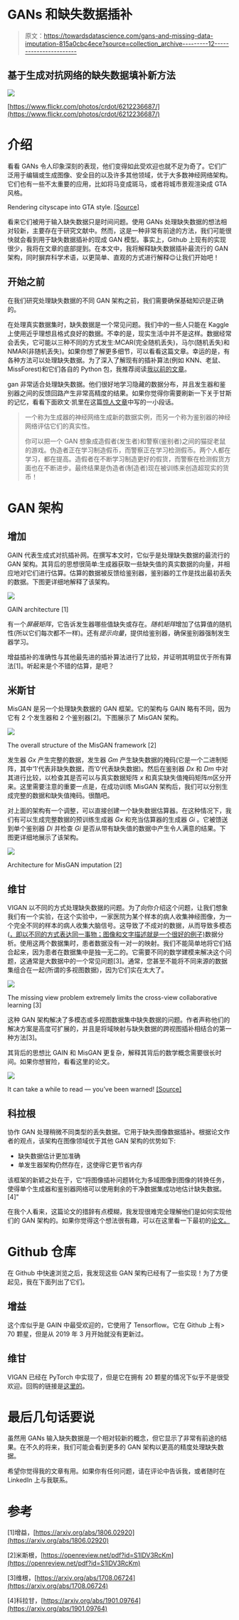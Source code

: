 # GANs 和缺失数据插补

> 原文：<https://towardsdatascience.com/gans-and-missing-data-imputation-815a0cbc4ece?source=collection_archive---------12----------------------->

## 基于生成对抗网络的缺失数据填补新方法

![](img/07898eb731bb400c37508a6ac34eba2c.png)

[https://www.flickr.com/photos/crdot/6212236687/](https://www.flickr.com/photos/crdot/6212236687/)

# 介绍

看看 GANs 令人印象深刻的表现，他们变得如此受欢迎也就不足为奇了。它们广泛用于编辑或生成图像、安全目的以及许多其他领域，优于大多数神经网络架构。它们也有一些不太重要的应用，比如将马变成斑马，或者将城市景观渲染成 GTA 风格。

Rendering cityscape into GTA style. [[Source]](https://junyanz.github.io/CycleGAN/)

看来它们被用于输入缺失数据只是时间问题。使用 GANs 处理缺失数据的想法相对较新，主要存在于研究文献中。然而，这是一种非常有前途的方法，我们可能很快就会看到用于缺失数据插补的现成 GAN 模型。事实上，Github 上现有的实现很少，我将在文章的底部提到。在本文中，我将解释缺失数据插补最流行的 GAN 架构，同时摒弃科学术语，以更简单、直观的方式进行解释😉让我们开始吧！

## 开始之前

在我们研究处理缺失数据的不同 GAN 架构之前，我们需要确保基础知识是正确的。

在处理真实数据集时，缺失数据是一个常见问题。我们中的一些人只能在 Kaggle 上使用近乎理想且格式良好的数据。不幸的是，现实生活中并不是这样。数据经常会丢失，它可能以三种不同的方式发生:MCAR(完全随机丢失)，马尔(随机丢失)和 NMAR(非随机丢失)。如果你想了解更多细节，可以看看这篇文章。幸运的是，有各种方法可以处理缺失数据。为了深入了解现有的插补算法(例如 KNN、老鼠、MissForest)和它们各自的 Python 包，我推荐阅读[我以前的文章](/why-using-a-mean-for-missing-data-is-a-bad-idea-alternative-imputation-algorithms-837c731c1008)。

gan 非常适合处理缺失数据。他们很好地学习隐藏的数据分布，并且发生器和鉴别器之间的反馈回路产生非常高精度的结果。如果你觉得你需要刷新一下关于甘斯的记忆，看看下面欧文·凯里在这篇[惊人文章](/generative-adversarial-networks-gans-a-beginners-guide-5b38eceece24)中写的一小段话。

> 一个称为生成器的神经网络生成新的数据实例，而另一个称为鉴别器的神经网络评估它们的真实性。
> 
> 你可以把一个 GAN 想象成造假者(发生者)和警察(鉴别者)之间的猫捉老鼠的游戏。伪造者正在学习制造假币，而警察正在学习检测假币。两个人都在学习，都在提高。造假者在不断学习制造更好的假货，而警察在检测假货方面也在不断进步。最终结果是伪造者(制造者)现在被训练来创造超现实的货币！

# GAN 架构

## 增加

GAIN 代表生成式对抗插补网。在撰写本文时，它似乎是处理缺失数据的最流行的 GAN 架构。其背后的思想很简单:生成器获取一些缺失值的真实数据的向量，并相应地对它们进行估算。估算的数据被反馈给鉴别器，鉴别器的工作是找出最初丢失的数据。下图更详细地解释了该架构。

![](img/e809ba724661abdfa3e4bd01d457d149.png)

GAIN architecture [1]

有一个*屏蔽矩阵*，它告诉发生器哪些值缺失或存在。*随机矩阵*增加了估算值的随机性(所以它们每次都不一样)。还有*提示向量*，提供给鉴别器，确保鉴别器强制发生器学习。

增益插补的准确性与其他最先进的插补算法进行了比较，并证明其明显优于所有算法[1]。听起来是个不错的估算，是吧？

## 米斯甘

MisGAN 是另一个处理缺失数据的 GAN 框架。它的架构与 GAIN 略有不同，因为它有 2 个发生器和 2 个鉴别器[2]。下图展示了 MisGAN 架构。

![](img/65c3106e2557bac17a4871fb08189e3e.png)

The overall structure of the MisGAN framework [2]

发生器 *Gx* 产生完整的数据，发生器 *Gm* 产生缺失数据的掩码(它是一个二进制矩阵，其中‘1’代表非缺失数据，而‘0’代表缺失数据)。然后在鉴别器 *Dx* 和 *Dm* 中对其进行比较，以检查其是否可以与真实数据矩阵 *x* 和真实缺失值掩码矩阵*m*区分开来。这里需要注意的重要一点是，在成功训练 MisGAN 架构后，我们可以分别生成完整的数据和缺失值掩码。很酷吧。

对上面的架构有一个调整，可以直接创建一个缺失数据估算器。在这种情况下，我们有可以生成完整数据的预训练生成器 *Gx* 和充当估算器的生成器 *Gi* 。它被馈送到单个鉴别器 *Di* 并检查 *Gi* 是否从带有缺失值的数据中产生令人满意的结果。下图更详细地展示了该架构。

![](img/6ba035f2cb5905229ad4277c4a773335.png)

Architecture for MisGAN imputation [2]

## 维甘

VIGAN 以不同的方式处理缺失数据的问题。为了向你介绍这个问题，让我们想象我们有一个实验，在这个实验中，一家医院为某个样本的病人收集神经图像，为一个完全不同的样本的病人收集大脑信号。这导致了不成对的数据，从而导致多模态([，即以不同的方式表达同一事物；图像和文字描述就是一个很好的例子)](/multimodal-deep-learning-ce7d1d994f4)数据分析。使用这两个数据集时，患者数据没有一对一的映射。我们不能简单地将它们结合起来，因为患者在数据集中是独一无二的。它需要不同的数学建模来解决这个问题，这通常是大数据中的一个常见问题[3]。通常，您甚至不能将不同来源的数据集组合在一起(所谓的多视图数据)，因为它们实在太大了。

![](img/5eeb6f83f0e5babaf593c2a763d053e1.png)

The missing view problem extremely limits the cross-view collaborative learning [3]

这种 GAN 架构解决了多模态或多视图数据集中缺失数据的问题。作者声称他们的解决方案是高度可扩展的，并且是将域映射与缺失数据的跨视图插补相结合的第一种方法[3]。

其背后的思想比 GAIN 和 MisGAN 更复杂，解释其背后的数学概念需要很长时间。如果你想冒险，看看这里的论文。

![](img/220dbec9853e48e394f4eb1f0fd3396f.png)

It can take a while to read — you’ve been warned! [[Source]](https://makeameme.org/meme/after-finishing-this)

## 科拉根

协作 GAN 处理稍微不同类型的丢失数据。它用于缺失图像数据插补。根据论文作者的观点，该架构在图像领域优于其他 GAN 架构的优势如下:

*   缺失数据估计更加准确
*   单发生器架构仍然存在，这使得它更节省内存

该框架的新颖之处在于，它“将图像插补问题转化为多域图像到图像的转换任务，使得单个生成器和鉴别器网络可以使用剩余的干净数据集成功地估计缺失数据。[4]"

在我个人看来，这篇论文的措辞有点模糊，我发现很难完全理解他们是如何实现他们的 GAN 架构的。如果你觉得这个想法很有趣，可以在这里看一下最初的[论文。](https://arxiv.org/abs/1901.09764)

# Github 仓库

在 Github 中快速浏览之后，我发现这些 GAN 架构已经有了一些实现！为了方便起见，我在下面列出了它们。

## **增益**

这个库似乎是 GAIN 中最受欢迎的，它使用了 Tensorflow。它在 Github 上有> 70 颗星，但是从 2019 年 3 月开始就没有更新过。

## **维甘**

VIGAN 已经在 PyTorch 中实现了，但是它在拥有 20 颗星的情况下似乎不是很受欢迎。回购的链接是[这里的](https://github.com/chaoshangcs/VIGAN)。

# 最后几句话要说

虽然用 GANs 输入缺失数据是一个相对较新的概念，但它显示了非常有前途的结果。在不久的将来，我们可能会看到更多的 GAN 架构以更高的精度处理缺失数据。

希望你觉得我的文章有用。如果你有任何问题，请在评论中告诉我，或者随时在 LinkedIn 上与我联系。

# 参考

[1]增益，[https://arxiv.org/abs/1806.02920](https://arxiv.org/abs/1806.02920)

[2]米斯根，[https://openreview.net/pdf?id=S1lDV3RcKm](https://openreview.net/pdf?id=S1lDV3RcKm)

[3]维根，[https://arxiv.org/abs/1708.06724](https://arxiv.org/abs/1708.06724)

[4]科拉甘，[https://arxiv.org/abs/1901.09764](https://arxiv.org/abs/1901.09764)